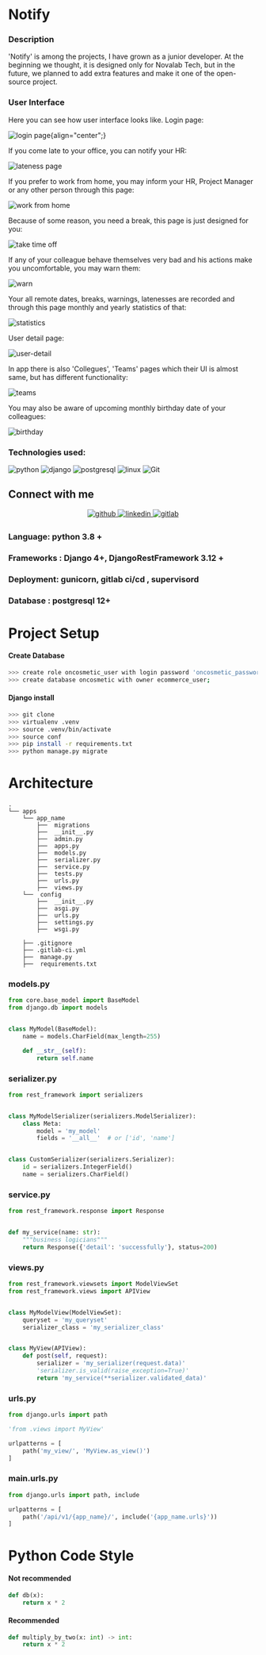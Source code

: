 # Notify  
  



### Description  
'Notify' is among the projects, I have grown as a junior developer. At the beginning we thought, it is designed only for Novalab Tech, but in the future, we planned to add extra features and make it one of the open-source project.   
  



### User Interface  
Here you can see how user interface looks like. Login page:  
  

![login page](https://user-images.githubusercontent.com/79350805/199223286-f95cd3ea-b45d-4d57-8219-861f3dcbff6f.png){align="center";}


If you come late to your office, you can notify your HR:  
  

![lateness page](https://user-images.githubusercontent.com/79350805/199223567-6f3b906d-8e64-4de8-832a-e741f833b593.png)  


If you prefer to work from home, you may inform your HR, Project Manager or any other person through this page:  
  

![work from home](https://user-images.githubusercontent.com/79350805/199223869-1cb0d399-35a2-4681-ac94-638a802e4b00.png) 


Because of some reason, you need a break, this page is just designed for you:  
  

![take time off](https://user-images.githubusercontent.com/79350805/199223942-6f4f77a1-bcd4-49fe-bc39-4e825d3e2613.png)  


If any of your colleague behave themselves very bad and his actions make you uncomfortable, you may warn them:  
  

![warn](https://user-images.githubusercontent.com/79350805/199224005-2d3871da-8446-4a26-ae4e-3864ec5bdefa.png)


Your all remote dates, breaks, warnings, latenesses are recorded and through this page monthly and yearly statistics of that:  
  

![statistics](https://user-images.githubusercontent.com/79350805/199224072-b98ad52d-5d65-4003-83a4-7ccd48edfbc3.png)  


User detail page:  
  

![user-detail](https://user-images.githubusercontent.com/79350805/199224156-6e3794be-0fa8-45c1-bf71-2f648cf2119e.png)  


In app there is also 'Collegues', 'Teams' pages which their UI is almost same, but has different functionality:  
  

![teams](https://user-images.githubusercontent.com/79350805/199224207-2b23c898-6b87-44d1-8137-018fe5c0c16d.png)  


You may also be aware of upcoming monthly birthday date of your colleagues:  
  

![birthday](https://user-images.githubusercontent.com/79350805/199224280-5794afaf-4f22-4bbb-b6a8-0b36319f7ceb.png) 


### Technologies used:
![python](https://img.shields.io/badge/-python-grey?style=for-the-badge&logo=python&logoColor=white&labelColor=306998)
![django](https://img.shields.io/badge/-django-grey?style=for-the-badge&logo=django&logoColor=white&labelColor=092e20)
![postgresql](https://img.shields.io/badge/postgre-SQL-%23000.svg?style=for-the-badge&logo=postgresql&logoColor=white)
![linux](https://img.shields.io/badge/linux-grey?style=for-the-badge&logo=linux&logoColor=white&labelColor=072c61)
![Git](https://img.shields.io/badge/git-%23F05033.svg?style=for-the-badge&logo=git&logoColor=white)

## Connect with me  
<div align="center">
<a href="https://github.com/sarvarnematullayev2001" target="_blank">
<img src=https://img.shields.io/badge/github-%2324292e.svg?&style=for-the-badge&logo=github&logoColor=white alt=github style="margin-bottom: 5px;" />
</a>
<a href="https://www.linkedin.com/in/sarvar-nematullayev-37056424b/" target="_blank">
<img src=https://img.shields.io/badge/linkedin-%231E77B5.svg?&style=for-the-badge&logo=linkedin&logoColor=white alt=linkedin style="margin-bottom: 5px;" />
</a>
<a href="https://gitlab.com/sarvarnematullayev2001" target="_blank">
<img src=https://img.shields.io/badge/gitlab-%2324292e.svg?&style=for-the-badge&logo=gitlab&logoColor=white alt=gitlab style="margin-bottom: 5px;" />
</a> 
</div>  

### Language: python 3.8 +

### Frameworks : Django 4+, DjangoRestFramework 3.12 +

### Deployment: gunicorn, gitlab ci/cd , supervisord

### Database : postgresql 12+

# Project Setup

#### Create Database

```bash
>>> create role oncosmetic_user with login password 'oncosmetic_password';
>>> create database oncosmetic with owner ecommerce_user;
```

#### Django install

```bash
>>> git clone 
>>> virtualenv .venv
>>> source .venv/bin/activate
>>> source conf
>>> pip install -r requirements.txt
>>> python manage.py migrate
```

# Architecture

```
.
└── apps
    └── app_name
        ├──  migrations
        ├──  __init__.py
        ├──  admin.py
        ├──  apps.py
        ├──  models.py
        ├──  serializer.py
        ├──  service.py
        ├──  tests.py
        ├──  urls.py
        ├──  views.py
    └──  config
        ├──  __init__.py
        ├──  asgi.py
        ├──  urls.py
        ├──  settings.py
        ├──  wsgi.py
        
    ├── .gitignore
    ├── .gitlab-ci.yml
    ├──  manage.py
    ├──  requirements.txt
```

### models.py

```python
from core.base_model import BaseModel
from django.db import models


class MyModel(BaseModel):
    name = models.CharField(max_length=255)

    def __str__(self):
        return self.name
```

### serializer.py

```python
from rest_framework import serializers


class MyModelSerializer(serializers.ModelSerializer):
    class Meta:
        model = 'my_model'
        fields = '__all__'  # or ['id', 'name']


class CustomSerializer(serializers.Serializer):
    id = serializers.IntegerField()
    name = serializers.CharField()

```

### service.py

```python
from rest_framework.response import Response


def my_service(name: str):
    """business logicians"""
    return Response({'detail': 'successfully'}, status=200)
```

### views.py

```python
from rest_framework.viewsets import ModelViewSet
from rest_framework.views import APIView


class MyModelView(ModelViewSet):
    queryset = 'my_queryset'
    serializer_class = 'my_serializer_class'


class MyView(APIView):
    def post(self, request):
        serializer = 'my_serializer(request.data)'
        'serializer.is_valid(raise_exception=True)'
        return 'my_service(**serializer.validated_data)'
```

### urls.py

```python
from django.urls import path

'from .views import MyView'

urlpatterns = [
    path('my_view/', 'MyView.as_view()')
]
```

### main.urls.py

```python
from django.urls import path, include

urlpatterns = [
    path('/api/v1/{app_name}/', include('{app_name.urls}'))
]
```

# Python Code Style

#### Not recommended

```python
def db(x):
    return x * 2
```

#### Recommended

```python
def multiply_by_two(x: int) -> int:
    return x * 2
```

